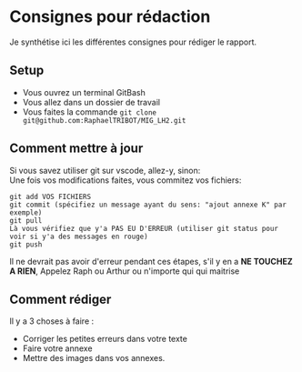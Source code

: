 # Consignes pour rédaction

Je synthétise ici les différentes consignes pour rédiger le rapport.

## Setup

- Vous ouvrez un terminal GitBash
- Vous allez dans un dossier de travail
- Vous faites la commande ```git clone git@github.com:RaphaelTRIBOT/MIG_LH2.git```

## Comment mettre à jour
Si vous savez utiliser git sur vscode, allez-y, sinon:  
Une fois vos modifications faites, vous commitez vos fichiers:
```
git add VOS FICHIERS
git commit (spécifiez un message ayant du sens: "ajout annexe K" par exemple)
git pull
Là vous vérifiez que y'a PAS EU D'ERREUR (utiliser git status pour voir si y'a des messages en rouge)
git push 
```

Il ne devrait pas avoir d'erreur pendant ces étapes, s'il y en a **NE TOUCHEZ A RIEN**, Appelez Raph ou Arthur ou n'importe qui qui maitrise


## Comment rédiger

Il y a 3 choses à faire :
- Corriger les petites erreurs dans votre texte
- Faire votre annexe
- Mettre des images dans vos annexes.



